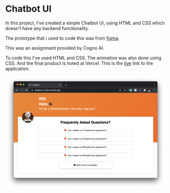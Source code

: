 # Chatbot UI

In this project, I've created a simple Chatbot UI, using HTML and CSS which doesn't have any backend functionality.

The prototype that i used to code this was from [figma](https://www.figma.com/proto/fjTNd6rtdZOAL1FGJZkH9m/FDA-Interactions?node-id=1%3A2600&scaling=scale-down-width).

This was an assignment provided by Cogno AI.

To code this I've used HTML and CSS. The animation was also done using CSS. And the final product is hoted at Vercel. This is the [live](https://chatbot-ui-bice.vercel.app/) link to the application.

![image](https://github.com/shivam23kumar/Chatbot-UI/blob/main/Chatbot.png)